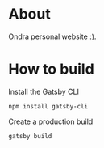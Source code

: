 # About
Ondra personal website :).


# How to build
Install the Gatsby CLI
```
npm install gatsby-cli
```

Create a production build
```
gatsby build
```

